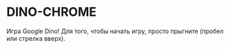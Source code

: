 # DINO-CHROME
Игра Google Dino!  Для того, чтобы начать игру, просто прыгните (пробел или стрелка вверх). 
